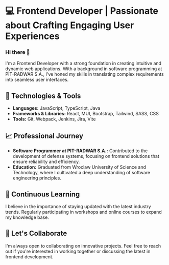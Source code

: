 # 💻 Frontend Developer | Passionate about Crafting Engaging User Experiences

### Hi there 👋
I'm a Frontend Developer with a strong foundation in creating intuitive and dynamic web applications. With a background in software programming at PIT-RADWAR S.A., I've honed my skills in translating complex requirements into seamless user interfaces.

## 🔧 Technologies & Tools

- **Languages:** JavaScript, TypeScript, Java
- **Frameworks & Libraries:** React, MUI, Bootstrap, Tailwind, SASS, CSS
- **Tools:** Git, Webpack, Jenkins, Jira, Vite

## 📈 Professional Journey

- **Software Programmer at PIT-RADWAR S.A.:** Contributed to the development of defense systems, focusing on frontend solutions that ensure reliability and efficiency.
- **Education:** Graduated from Wroclaw University of Science and Technology, where I cultivated a deep understanding of software engineering principles.

## 🌱 Continuous Learning

I believe in the importance of staying updated with the latest industry trends. Regularly participating in workshops and online courses to expand my knowledge base.

## 🚀 Let's Collaborate

I'm always open to collaborating on innovative projects. Feel free to reach out if you're interested in working together or discussing the latest in frontend development.
